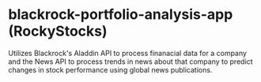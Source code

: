 # blackrock-portfolio-analysis-app (RockyStocks)
Utilizes Blackrock's Aladdin API to process finanacial data for a company and the News API to process trends in news about that company to predict changes in stock performance using global news publications.